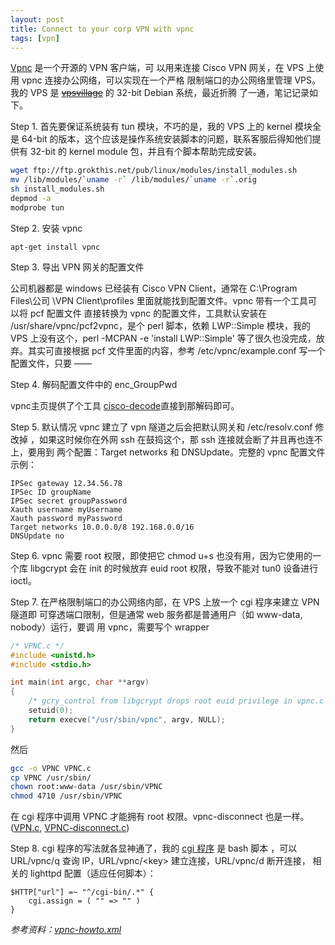 ```yaml
---
layout: post
title: Connect to your corp VPN with vpnc
tags: [vpn]
---
```


[Vpnc](http://www.unix-ag.uni-kl.de/~massar/vpnc/) 是一个开源的 VPN 客户端，可
以用来连接 Cisco VPN 网关，在 VPS 上使用 vpnc 连接办公网络，可以实现在一个严格
限制端口的办公网络里管理 VPS。我的 VPS 是
<del>[vpsvillage](http://vpsvillage.com)</del> 的 32-bit Debian 系统，最近折腾
了一通，笔记记录如下。

Step 1. 首先要保证系统装有 tun 模块，不巧的是，我的 VPS 上的 kernel 模块全是
64-bit 的版本，这个应该是操作系统安装脚本的问题，联系客服后得知他们提供有
32-bit 的 kernel module 包，并且有个脚本帮助完成安装。

```bash
wget ftp://ftp.grokthis.net/pub/linux/modules/install_modules.sh
mv /lib/modules/`uname -r` /lib/modules/`uname -r`.orig
sh install_modules.sh
depmod -a
modprobe tun
```

Step 2. 安装 vpnc

    apt-get install vpnc

Step 3. 导出 VPN 网关的配置文件

公司机器都是 windows 已经装有 Cisco VPN Client，通常在 C:\Program Files\公司
\VPN Client\profiles 里面就能找到配置文件。vpnc 带有一个工具可以将 pcf 配置文件
直接转换为 vpnc 的配置文件，工具默认安装在 /usr/share/vpnc/pcf2vpnc，是个 perl
脚本，依赖 LWP::Simple 模块，我的 VPS 上没有这个，perl -MCPAN -e 'install
LWP::Simple' 等了很久也没完成，放弃。其实可直接根据 pcf 文件里面的内容，参考
/etc/vpnc/example.conf 写一个配置文件，只要 ——

Step 4. 解码配置文件中的 enc\_GroupPwd

vpnc主页提供了个工具 [cisco-decode](http://www.unix-ag.uni-kl.de/~massar/bin/cisco-decode)直接到那解码即可。

Step 5. 默认情况 vpnc 建立了 vpn 隧道之后会把默认网关和 /etc/resolv.conf 修改掉
，如果这时候你在外网 ssh 在鼓捣这个，那 ssh 连接就会断了并且再也连不上，要用到
两个配置：Target networks 和 DNSUpdate。完整的 vpnc 配置文件示例：

    IPSec gateway 12.34.56.78
    IPSec ID groupName
    IPSec secret groupPassword
    Xauth username myUsername
    Xauth password myPassword
    Target networks 10.0.0.0/8 192.168.0.0/16
    DNSUpdate no

Step 6. vpnc 需要 root 权限，即使把它 chmod u+s 也没有用，因为它使用的一个库
libgcrypt 会在 init 的时候放弃 euid root 权限，导致不能对 tun0 设备进行 ioctl。

Step 7. 在严格限制端口的办公网络内部，在 VPS 上放一个 cgi 程序来建立 VPN 隧道即
可穿透端口限制，但是通常 web 服务都是普通用户（如 www-data, nobody）运行，要调
用 vpnc，需要写个 wrapper

```c
/* VPNC.c */
#include <unistd.h>
#include <stdio.h>

int main(int argc, char **argv)
{
    /* gcry_control from libgcrypt drops root euid privilege in vpnc.c */
    setuid(0);
    return execve("/usr/sbin/vpnc", argv, NULL);
}
```

然后

```bash
gcc -o VPNC VPNC.c
cp VPNC /usr/sbin/
chown root:www-data /usr/sbin/VPNC
chmod 4710 /usr/sbin/VPNC
```

在 cgi 程序中调用 VPNC 才能拥有 root 权限。vpnc-disconnect 也是一样。
([VPN.c](/pub/VPNC.c), [VPNC-disconnect.c](/pub/VPNC-disconnect.c))

Step 8. cgi 程序的写法就各显神通了，我的 [cgi 程序](/pub/vpnc.sh) 是 bash 脚本
，可以 URL/vpnc/q 查询 IP，URL/vpnc/&lt;key&gt; 建立连接，URL/vpnc/d 断开连接，
相关的 lighttpd 配置（适应任何脚本）：

    $HTTP["url"] =~ "^/cgi-bin/.*" {
        cgi.assign = ( "" => "" )
    }

_参考资料：[vpnc-howto.xml](http://www.gentoo.org/doc/en/vpnc-howto.xml)_
